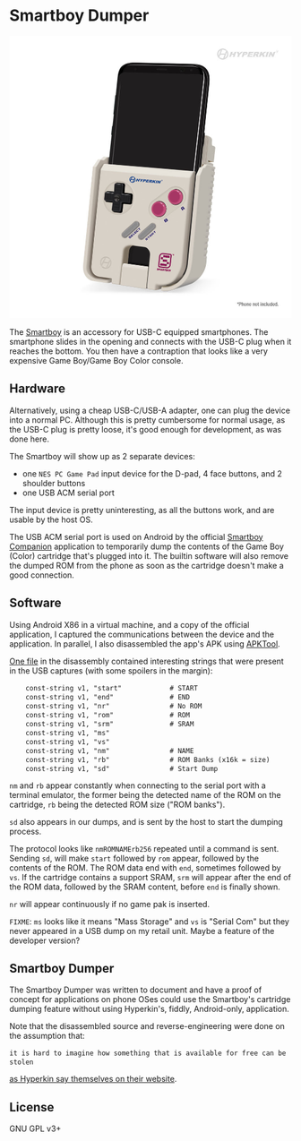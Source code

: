 # Smartboy Dumper

![Smartboy](smartboy.jpg)

The [Smartboy](https://hyperkinlab.com/products/smartboy/) is an accessory
for USB-C equipped smartphones. The smartphone slides in the opening and
connects with the USB-C plug when it reaches the bottom. You then have
a contraption that looks like a very expensive Game Boy/Game Boy Color console.

## Hardware

Alternatively, using a cheap USB-C/USB-A adapter, one can plug the device
into a normal PC. Although this is pretty cumbersome for normal usage, as
the USB-C plug is pretty loose, it's good enough for development, as was
done here.

The Smartboy will show up as 2 separate devices:
- one `NES PC Game Pad` input device for the D-pad, 4 face buttons, and 2
  shoulder buttons
- one USB ACM serial port

The input device is pretty uninteresting, as all the buttons work, and are
usable by the host OS.

The USB ACM serial port is used on Android by the official [Smartboy Companion](https://play.google.com/store/apps/details?id=hyperkin.smartboyserial&hl=en)
application to temporarily dump the contents of the Game Boy (Color) cartridge
that's plugged into it. The builtin software will also remove the dumped ROM from
the phone as soon as the cartridge doesn't make a good connection.

## Software

Using Android X86 in a virtual machine, and a copy of the official application,
I captured the communications between the device and the application. In parallel,
I also disassembled the app's APK using [APKTool](https://ibotpeaches.github.io/Apktool/).

[One file](disasm/h.smali) in the disassembly contained interesting strings that were present in the
USB captures (with some spoilers in the margin):
```
    const-string v1, "start"            # START
    const-string v1, "end"              # END
    const-string v1, "nr"               # No ROM
    const-string v1, "rom"              # ROM
    const-string v1, "srm"              # SRAM
    const-string v1, "ms"
    const-string v1, "vs"
    const-string v1, "nm"               # NAME
    const-string v1, "rb"               # ROM Banks (x16k = size)
    const-string v1, "sd"               # Start Dump
```

`nm` and `rb` appear constantly when connecting to the serial port with a terminal
emulator, the former being the detected name of the ROM on the cartridge, `rb` being
the detected ROM size ("ROM banks").

`sd` also appears in our dumps, and is sent by the host to start the dumping process.

The protocol looks like `nmROMNAMErb256` repeated until a command is sent. Sending `sd`,
will make `start` followed by `rom` appear, followed by the contents of the ROM. The ROM
data end with `end`, sometimes followed by `vs`. If the cartridge contains a support SRAM,
`srm` will appear after the end of the ROM data, followed by the SRAM content, before `end`
is finally shown.

`nr` will appear continuously if no game pak is inserted.

`FIXME`: `ms` looks like it means "Mass Storage" and `vs` is "Serial Com" but they never
appeared in a USB dump on my retail unit. Maybe a feature of the developer version?

## Smartboy Dumper

The Smartboy Dumper was written to document and have a proof of concept for applications
on phone OSes could use the Smartboy's cartridge dumping feature without using Hyperkin's,
fiddly, Android-only, application.

Note that the disassembled source and reverse-engineering were done on the assumption that:
```
it is hard to imagine how something that is available for free can be stolen
```
[as Hyperkin say themselves on their website](http://retron5.in/node/3).

## License

GNU GPL v3+

